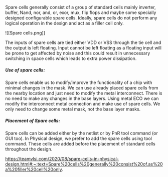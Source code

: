 Spare cells generally consist of a group of standard cells mainly inverter, buffer, Nand, nor, and, or, exor, mux, flip flops and maybe some specially designed configurable spare cells. Ideally, spare cells do not perform any logical operation in the design and act as a filler cell only.

![[Spare cells.png]]


The inputs of spare cells are tied either VDD or VSS through the tie cell and the output is left floating.
Input cannot be left floating as a floating input will be prone to get affected by noise and this could result in unnecessary switching in space cells which leads to extra power dissipation.

##### Use of spare cells:
Spare cells enable us to modify/improve the functionality of a chip with minimal changes in the mask. We can use already placed spare cells from the nearby location and just need to modify the metal interconnect. There is no need to make any changes in the base layers. Using metal ECO we can modify the interconnect metal connection and make use of spare cells. We only need to change some metal mask, not the base layer masks.

##### Placement of Spare cells:
Spare cells can be added either by the netlist or by PnR tool command (or GUI too). In Physical design, we prefer to add the spare cells using tool command. These cells are added before the placement of standard cells throughout the design.


https://teamvlsi.com/2020/08/spare-cells-in-physical-design.html#:~:text=Spare%20cells%20generally%20consist%20of,as%20a%20filler%20cell%20only.